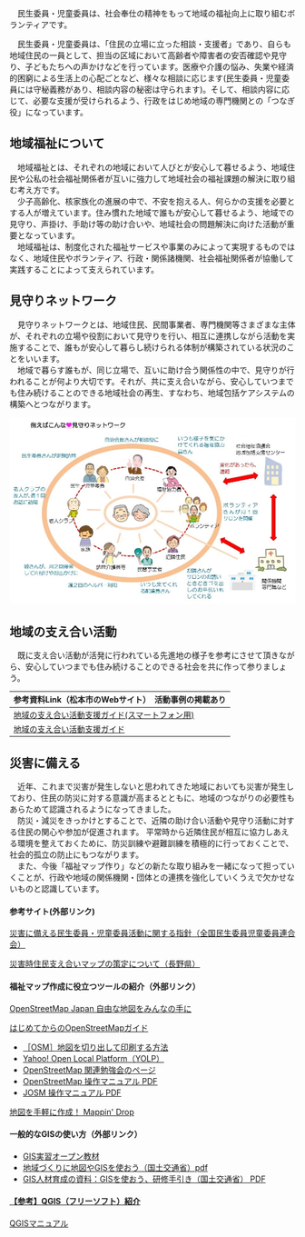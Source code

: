　民生委員・児童委員は、社会奉仕の精神をもって地域の福祉向上に取り組むボランティアです。


　民生委員・児童委員は、「住民の立場に立った相談・支援者」であり、自らも地域住民の一員として、担当の区域において高齢者や障害者の安否確認や見守り、子どもたちへの声かけなどを行っています。医療や介護の悩み、失業や経済的困窮による生活上の心配ごとなど、様々な相談に応じます(民生委員・児童委員には守秘義務があり、相談内容の秘密は守られます)。そして、相談内容に応じて、必要な支援が受けられるよう、行政をはじめ地域の専門機関との「つなぎ役」になっています。

## 地域福祉について
　地域福祉とは、それぞれの地域において人びとが安心して暮せるよう、地域住民や公私の社会福祉関係者が互いに強力して地域社会の福祉課題の解決に取り組む考え方です。
<br>
　少子高齢化、核家族化の進展の中で、不安を抱える人、何らかの支援を必要とする人が増えています。住み慣れた地域で誰もが安心して暮せるよう、地域での見守り、声掛け、手助け等の助け合いや、地域社会の問題解決に向けた活動が重要となっています。
<br>
　地域福祉は、制度化された福祉サービスや事業のみによって実現するものではなく、地域住民やボランティア、行政・関係諸機関、社会福祉関係者が協働して実践することによって支えられています。

## 見守りネットワーク

　見守りネットワークとは、地域住民、民間事業者、専門機関等さまざまな主体が、それぞれの立場や役割において見守りを行い、相互に連携しながら活動を実施することで、誰もが安心して暮らし続けられる体制が構築されている状況のことをいいます。
<br>
　地域で暮らす誰もが、同じ立場で、互いに助け合う関係性の中で、見守りが行われることが何より大切です。それが、共に支え合いながら、安心していつまでも住み続けることのできる地域社会の再生、すなわち、地域包括ケアシステムの構築へとつながります。

![地域福祉](images/mimamori.jpg)

## 地域の支え合い活動

　既に支え合い活動が活発に行われている先進地の様子を参考にさせて頂きながら、安心していつまでも住み続けることのできる社会を共に作って参りましょう。

|参考資料Link（松本市のWebサイト）　活動事例の掲載あり|
|----|
| [地域の支え合い活動支援ガイド(スマートフォン用)](https://www.city.matsumoto.nagano.jp/smph/kenko/fukushi_hiroba/95029720180724125511287.html)|
| [地域の支え合い活動支援ガイド](https://www.city.matsumoto.nagano.jp/kenko/fukushi_hiroba/95029720180724125511287.html)|

## 災害に備える

　近年、これまで災害が発生しないと思われてきた地域においても災害が発生しており、住民の防災に対する意識が高まるとともに、地域のつながりの必要性もあらためて認識されるようになってきました。
<br>
　防災・減災をきっかけとすることで、近隣の助け合い活動や見守り活動に対する住民の関心や参加が促進されます。
平常時から近隣住民が相互に協力しあえる環境を整えておくために、防災訓練や避難訓練を積極的に行っておくことで、社会的孤立の防止にもつながります。
<br>
　また、今後「福祉マップ作り」などの新たな取り組みを一緒になって担っていくことが、行政や地域の関係機関・団体との連携を強化していくうえで欠かせないものと認識しています。
#### 参考サイト(外部リンク)
[災害に備える民生委員・児童委員活動に関する指針（全国民生委員児童委員連合会）](https://www2.shakyo.or.jp/wp-content/uploads/2019/03/c5584275301e95dd9de71a2ec85ebbf6.pdf)

[災害時住民支え合いマップの策定について（長野県）](https://www.pref.nagano.lg.jp/chiiki-fukushi/kenko/fukushi/fukushi/sasaeai.html)

#### 福祉マップ作成に役立つツールの紹介（外部リンク）

[OpenStreetMap Japan 自由な地図をみんなの手に](https://openstreetmap.jp/node/762)

[はじめてからのOpenStreetMapガイド](https://learnosm.org/ja/)

- [［OSM］地図を切り出して印刷する方法](https://medium.com/openstreetmap-tips-japan/)
- [Yahoo! Open Local Platform（YOLP）](https://map.yahoo.co.jp/promo/yolp/about.html)
- [OpenStreetMap 関連勉強会のページ](http://www.yamasita.jp/osm/seminar/)
- [OpenStreetMap 操作マニュアル PDF](https://www.okuminavi.jp/access/pdf/OpenStreetMap_manyuaru.pdf)
- [JOSM 操作マニュアル PDF](http://www.yamasita.jp/osm/seminar/140621_KyotoPrefecturalLibrary/JOSM_manual_0929.pdf)


[地図を手軽に作成！ Mappin' Drop](https://www.pasco.co.jp/MappinDrop/)

#### 一般的なGISの使い方（外部リンク）
- [GIS実習オープン教材](http://gis-oer.csis.u-tokyo.ac.jp/)
- [地域づくりに地図やGISを使おう（国土交通省）pdf](http://www.mlit.go.jp/common/001035477.pdf)
- [GIS人材育成の資料：GISを使おう、研修手引き（国土交通省） PDF](http://www.mlit.go.jp/common/001037721.pdf)

 #### [【参考】QGIS（フリーソフト）紹介](https://qgis.org/ja/site/)

 [QGISマニュアル](https://qgis.org/ja/docs/index.html)
